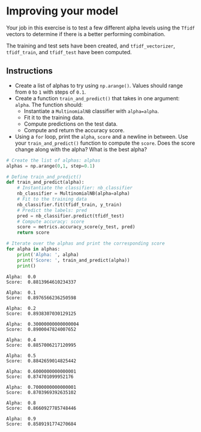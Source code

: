 # Improving your model #

Your job in this exercise is to test a few different alpha levels using the `Tfidf` vectors to determine if there is a better performing combination.

The training and test sets have been created, and `tfidf_vectorizer`, `tfidf_train`, and `tfidf_test` have been computed.

## Instructions ##

* Create a list of alphas to try using `np.arange()`. Values should range from `0` to `1` with steps of `0.1`.
* Create a function `train_and_predict()` that takes in one argument: `alpha`. The function should:
   * Instantiate a `MultinomialNB` classifier with `alpha=alpha`.
   * Fit it to the training data.
   * Compute predictions on the test data.
   * Compute and return the accuracy score.
* Using a `for` loop, print the `alpha`, `score` and a newline in between. Use your `train_and_predict()` function to compute the `score`. Does the score change along with the alpha? What is the best alpha?

```python
# Create the list of alphas: alphas
alphas = np.arange(0,1, step=0.1)

# Define train_and_predict()
def train_and_predict(alpha):
    # Instantiate the classifier: nb_classifier
    nb_classifier = MultinomialNB(alpha=alpha)
    # Fit to the training data
    nb_classifier.fit(tfidf_train, y_train)
    # Predict the labels: pred
    pred = nb_classifier.predict(tfidf_test)
    # Compute accuracy: score
    score = metrics.accuracy_score(y_test, pred)
    return score

# Iterate over the alphas and print the corresponding score
for alpha in alphas:
    print('Alpha: ', alpha)
    print('Score: ', train_and_predict(alpha))
    print()
```

```
Alpha:  0.0
Score:  0.8813964610234337

Alpha:  0.1
Score:  0.8976566236250598

Alpha:  0.2
Score:  0.8938307030129125

Alpha:  0.30000000000000004
Score:  0.8900047824007652

Alpha:  0.4
Score:  0.8857006217120995

Alpha:  0.5
Score:  0.8842659014825442

Alpha:  0.6000000000000001
Score:  0.874701099952176

Alpha:  0.7000000000000001
Score:  0.8703969392635102

Alpha:  0.8
Score:  0.8660927785748446

Alpha:  0.9
Score:  0.8589191774270684
```
